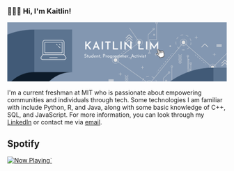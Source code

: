 ### 👩🏻‍💻 Hi, I'm Kaitlin!

![banner](/images/banner.png)

I'm a current freshman at MIT who is passionate about empowering communities and individuals through tech. Some technologies I am familiar with include Python, R, and Java, along with some basic knowledge of C++, SQL, and JavaScript. For more information, you can look through my [LinkedIn](https://linkedin.com/edukait) or contact me via [email](mailto:kaitlim@mit.edu).

## Spotify
<a href="https://natemoo-re-qcc6xblnj.vercel.app/now-playing?open">
    <img src="https://natemoo-re-qcc6xblnj.vercel.app/now-playing" width="256" height="64" alt="Now Playing">`
</a>
<!--
**edukait/edukait** is a ✨ _special_ ✨ repository because its `README.md` (this file) appears on your GitHub profile.
